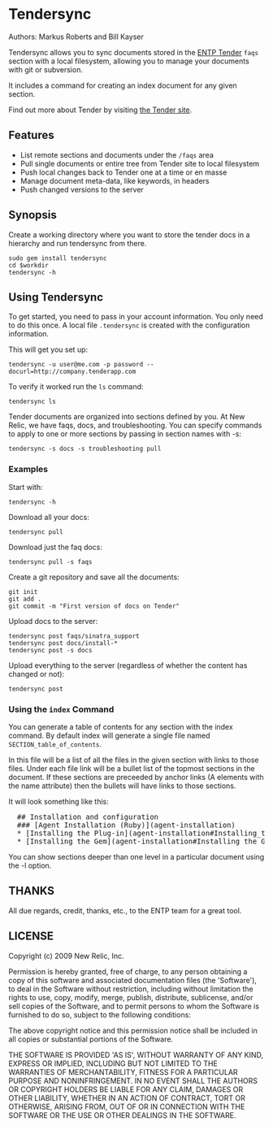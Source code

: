 # Tendersync

Authors: Markus Roberts and Bill Kayser

Tendersync allows you to sync documents stored in the 
[ENTP Tender](http://www.tenderapp.com)
`faqs` section with a local filesystem, allowing you to manage your
documents with git or subversion.

It includes a command for creating an index document for any given
section.

Find out more about Tender by visiting [the Tender site](http://www.tenderapp.com).

## Features

* List remote sections and documents under the `/faqs` area
* Pull single documents or entire tree from Tender site to local
  filesystem
* Push local changes back to Tender one at a time or en masse
* Manage document meta-data, like keywords, in headers
* Push changed versions to the server

## Synopsis

Create a working directory where you want to store the tender docs in a hierarchy
and run tendersync from there.

    sudo gem install tendersync
    cd $workdir
    tendersync -h

## Using Tendersync

To get started, you need to pass in your account information.  You
only need to do this once.  A local file `.tendersync` is created with
the configuration information.

This will get you set up:

    tendersync -u user@me.com -p password --docurl=http://company.tenderapp.com

To verify it worked run the `ls` command:

    tendersync ls

Tender documents are organized into sections defined by you.  At New
Relic, we have faqs, docs, and troubleshooting.  You can specify
commands to apply to one or more sections by passing in section names
with -s:

    tendersync -s docs -s troubleshooting pull

### Examples

Start with:

    tendersync -h

Download all your docs:

    tendersync pull 

Download just the faq docs:

    tendersync pull -s faqs

Create a git repository and save all the documents:

    git init
    git add .
    git commit -m "First version of docs on Tender"

Upload docs to the server:

    tendersync post faqs/sinatra_support
    tendersync post docs/install-*
    tendersync post -s docs

Upload everything to the server (regardless of whether the content has
changed or not):
  
    tendersync post

### Using the `index` Command

You can generate a table of contents for any section with the index
command.  By default index will generate a single file named
`SECTION_table_of_contents`.

In this file will be a list of all the files in the given section with
links to those files.  Under each file link will be a bullet list of
the topmost sections in the document.  If these sections are preceeded
by anchor links (A elements with the name attribute) then the bullets
will have links to those sections.

It will look something like this:

<pre>
  ## Installation and configuration
  ### [Agent Installation (Ruby)](agent-installation)
  * [Installing the Plug-in](agent-installation#Installing_the_Plug-in)
  * [Installing the Gem](agent-installation#Installing_the_Gem)
</pre>

You can show sections deeper than one level in a particular document
using the -l option.

## THANKS

All due regards, credit, thanks, etc., to the ENTP team for a great tool.

## LICENSE

Copyright (c) 2009 New Relic, Inc.

Permission is hereby granted, free of charge, to any person obtaining
a copy of this software and associated documentation files (the
'Software'), to deal in the Software without restriction, including
without limitation the rights to use, copy, modify, merge, publish,
distribute, sublicense, and/or sell copies of the Software, and to
permit persons to whom the Software is furnished to do so, subject to
the following conditions:

The above copyright notice and this permission notice shall be
included in all copies or substantial portions of the Software.

THE SOFTWARE IS PROVIDED 'AS IS', WITHOUT WARRANTY OF ANY KIND,
EXPRESS OR IMPLIED, INCLUDING BUT NOT LIMITED TO THE WARRANTIES OF
MERCHANTABILITY, FITNESS FOR A PARTICULAR PURPOSE AND NONINFRINGEMENT.
IN NO EVENT SHALL THE AUTHORS OR COPYRIGHT HOLDERS BE LIABLE FOR ANY
CLAIM, DAMAGES OR OTHER LIABILITY, WHETHER IN AN ACTION OF CONTRACT,
TORT OR OTHERWISE, ARISING FROM, OUT OF OR IN CONNECTION WITH THE
SOFTWARE OR THE USE OR OTHER DEALINGS IN THE SOFTWARE.
